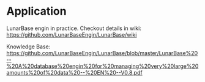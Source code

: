 # Application
LunarBase engin in practice. Checkout details in wiki:
https://github.com/LunarBaseEngin/LunarBase/wiki

Knowledge Base:
https://github.com/LunarBaseEngin/LunarBase/blob/master/LunarBase%20--%20A%20database%20engin%20for%20managing%20very%20large%20amounts%20of%20data%20--%20EN%20--V0.8.pdf

